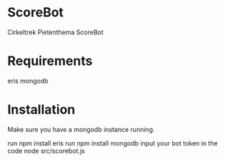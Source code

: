 # ScoreBot
Cirkeltrek Pietenthema ScoreBot

# Requirements
eris
mongodb

# Installation
Make sure you have a mongodb instance running.

run npm install eris
run npm install mongodb
input your bot token in the code
node src/scorebot.js

